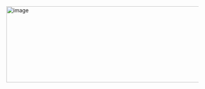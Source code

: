 <img width="600" height="200" alt="image" src="https://github.com/user-attachments/assets/a4c3538e-00b1-45f5-b4a7-e19a923c85e0" />
